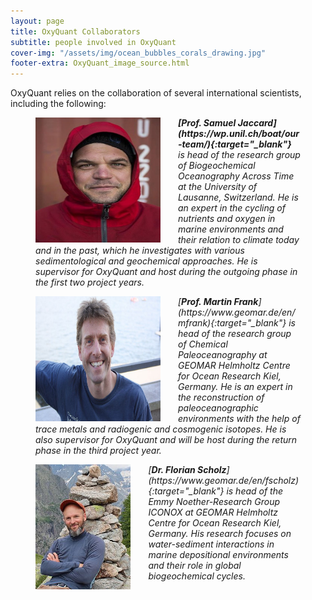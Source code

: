 ```yaml
---
layout: page
title: OxyQuant Collaborators
subtitle: people involved in OxyQuant 
cover-img: "/assets/img/ocean_bubbles_corals_drawing.jpg"
footer-extra: OxyQuant_image_source.html
---
```

OxyQuant relies on the collaboration of several international scientists, including the following:


<figure>
   <img src="/assets/img/Portrait_SamuelJaccard.jpeg" style="height: 200px; width: 200px; float: left; margin-right: 2em;"
      alt="Prof. Samuel Jaccard"
     class="img-responsive" />
  <figcaption><i><b>[Prof. Samuel Jaccard](https://wp.unil.ch/boat/our-team/){:target="_blank"}</b> is head of the research group of Biogeochemical Oceanography Across Time at the University of Lausanne, Switzerland. He is an expert in the cycling of nutrients and oxygen in marine environments and their relation to climate today and in the past, which he investigates with various sedimentological and geochemical approaches. He is supervisor for OxyQuant and host during the outgoing phase in the first two project years. </i></figcaption>
</figure>

<figure>
   <img src="/assets/img/Portrait_MartinFrank.jpg" style="height: 200px; width: 200px; float: left; margin-right: 2em;"
      alt="Prof. Martin Frank"
     class="img-responsive" />
  <figcaption><i> [<b>Prof. Martin Frank</b>](https://www.geomar.de/en/mfrank){:target="_blank"} is head of the research group of Chemical Paleoceanography at GEOMAR Helmholtz Centre for Ocean Research Kiel, Germany. He is an expert in the reconstruction of paleoceanographic environments with the help of trace metals and radiogenic and cosmogenic isotopes. He is also supervisor for OxyQuant and will be host during the return phase in the third project year. </i></figcaption>
</figure>

<figure>
   <img src="/assets/img/Portrait_FlorianScholz.jpg" style="height: 200px; float: left; margin-right: 2em;"
      alt="Dr. Florian Scholz"
     class="img-responsive" />
  <figcaption><i> [<b>Dr. Florian Scholz</b>](https://www.geomar.de/en/fscholz){:target="_blank"} is head of the Emmy Noether-Research Group ICONOX at GEOMAR Helmholtz Centre for Ocean Research Kiel, Germany. His research focuses on water-sediment interactions in marine depositional environments and their role in global biogeochemical cycles. </i></figcaption>
</figure>

